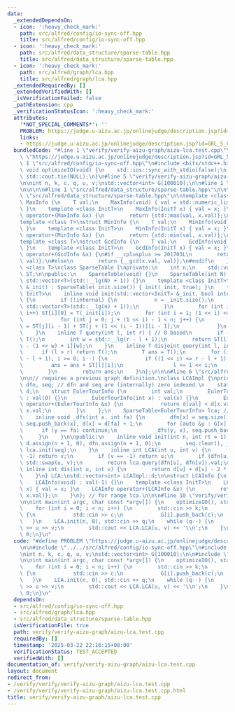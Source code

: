 ```yaml
---
data:
  _extendedDependsOn:
  - icon: ':heavy_check_mark:'
    path: src/alfred/config/io-sync-off.hpp
    title: src/alfred/config/io-sync-off.hpp
  - icon: ':heavy_check_mark:'
    path: src/alfred/data_structure/sparse-table.hpp
    title: src/alfred/data_structure/sparse-table.hpp
  - icon: ':heavy_check_mark:'
    path: src/alfred/graph/lca.hpp
    title: src/alfred/graph/lca.hpp
  _extendedRequiredBy: []
  _extendedVerifiedWith: []
  _isVerificationFailed: false
  _pathExtension: cpp
  _verificationStatusIcon: ':heavy_check_mark:'
  attributes:
    '*NOT_SPECIAL_COMMENTS*': ''
    PROBLEM: https://judge.u-aizu.ac.jp/onlinejudge/description.jsp?id=GRL_5_C
    links:
    - https://judge.u-aizu.ac.jp/onlinejudge/description.jsp?id=GRL_5_C
  bundledCode: "#line 1 \"verify/verify-aizu-graph/aizu-lca.test.cpp\"\n#define PROBLEM\
    \ \"https://judge.u-aizu.ac.jp/onlinejudge/description.jsp?id=GRL_5_C\"\n\n#line\
    \ 1 \"src/alfred/config/io-sync-off.hpp\"\n#include <bits/stdc++.h>\n\ninline\
    \ void optimizeIO(void) {\n    std::ios::sync_with_stdio(false);\n    std::cin.tie(NULL),\
    \ std::cout.tie(NULL);\n}\n#line 5 \"verify/verify-aizu-graph/aizu-lca.test.cpp\"\
    \n\nint n, k, c, q, u, v;\nstd::vector<int> G[100010];\n\n#line 1 \"src/alfred/graph/lca.hpp\"\
    \n\n\n\n#line 1 \"src/alfred/data_structure/sparse-table.hpp\"\n\n\n\n#line 7\
    \ \"src/alfred/data_structure/sparse-table.hpp\"\n\ntemplate <class T>\nstruct\
    \ MaxInfo {\n    T val;\n    MaxInfo(void) { val = std::numeric_limits<T>::min();\
    \ }\n    template <class InitT>\n    MaxInfo(InitT x) { val = x; }\n    MaxInfo\
    \ operator+(MaxInfo &x) {\n        return {std::max(val, x.val)};\n    }\n};\n\
    template <class T>\nstruct MinInfo {\n    T val;\n    MinInfo(void) { val = std::numeric_limits<T>::max();\
    \ }\n    template <class InitT>\n    MinInfo(InitT x) { val = x; }\n    MinInfo\
    \ operator+(MinInfo &x) {\n        return {std::min(val, x.val)};\n    }\n};\n\
    template <class T>\nstruct GcdInfo {\n    T val;\n    GcdInfo(void) { val = T();\
    \ }\n    template <class InitT>\n    GcdInfo(InitT x) { val = x; }\n    GcdInfo\
    \ operator+(GcdInfo &x) {\n#if __cplusplus >= 201703L\n        return {std::gcd(x.val,\
    \ val)};\n#else\n        return {__gcd(x.val, val)};\n#endif\n    }\n};\ntemplate\
    \ <class T>\nclass SparseTable {\nprivate:\n    int n;\n    std::vector<std::vector<T>>\
    \ ST;\n\npublic:\n    SparseTable(void) {}\n    SparseTable(int N) : n(N), ST(N,\
    \ std::vector<T>(std::__lg(N) + 1)) {}\n    template <class InitT>\n    SparseTable(std::vector<InitT>\
    \ &_init) : SparseTable(_init.size()) { init(_init, true); }\n    template <class\
    \ InitT>\n    inline void init(std::vector<InitT> &_init, bool internal = false)\
    \ {\n        if (!internal) {\n            n = _init.size();\n            ST.assign(n,\
    \ std::vector<T>(std::__lg(n) + 1));\n        }\n        for (int i = 0; i < n;\
    \ i++) ST[i][0] = T(_init[i]);\n        for (int i = 1; (1 << i) <= n; i++) {\n\
    \            for (int j = 0; j + (1 << i) - 1 < n; j++) {\n                ST[j][i]\
    \ = ST[j][i - 1] + ST[j + (1 << (i - 1))][i - 1];\n            }\n        }\n\
    \    }\n    inline T query(int l, int r) { // 0 based\n        if (l > r) return\
    \ T();\n        int w = std::__lg(r - l + 1);\n        return ST[l][w] + ST[r\
    \ - (1 << w) + 1][w];\n    }\n    inline T disjoint_query(int l, int r) {\n  \
    \      if (l > r) return T();\n        T ans = T();\n        for (int i = std::__lg(r\
    \ - l + 1); i >= 0; i--) {\n            if ((1 << i) <= r - l + 1) {\n       \
    \         ans = ans + ST[l][i];\n                l += 1 << i;\n            }\n\
    \        }\n        return ans;\n    }\n};\n\n\n#line 6 \"src/alfred/graph/lca.hpp\"\
    \n\n// requires a previous graph definition.\nclass LCAImpl {\nprivate:\n    std::vector<int>\
    \ dfn, seq; // dfn and seq are (internally) zero indexed.\n    static std::vector<int>\
    \ d;\n    struct EulerTourInfo {\n        int val;\n        EulerTourInfo(void)\
    \ : val(0) {}\n        EulerTourInfo(int x) : val(x) {}\n        EulerTourInfo\
    \ operator+(EulerTourInfo &x) {\n            return d[val] < d[x.val] ? val :\
    \ x.val;\n        }\n    };\n    SparseTable<EulerTourInfo> lca; // 0 indexed.\n\
    \    inline void _dfs(int x, int fa) {\n        dfn[x] = seq.size();\n       \
    \ seq.push_back(x), d[x] = d[fa] + 1;\n        for (auto &y : G[x]) {\n      \
    \      if (y == fa) continue;\n            _dfs(y, x), seq.push_back(x);\n   \
    \     }\n    }\n\npublic:\n    inline void init(int n, int rt = 1) {\n       \
    \ d.assign(n + 1, 0), dfn.assign(n + 1, 0);\n        seq.clear(), _dfs(rt, 0),\
    \ lca.init(seq);\n    }\n    inline int LCA(int u, int v) {\n        if (u ==\
    \ -1) return v;\n        if (v == -1) return u;\n        if (dfn[u] > dfn[v])\
    \ std::swap(u, v);\n        return lca.query(dfn[u], dfn[v]).val;\n    }\n   \
    \ inline int dis(int u, int v) {\n        return d[u] + d[v] - 2 * d[LCA(u, v)];\n\
    \    }\n} LCA;\nstd::vector<int> LCAImpl::d;\n\nstruct LCAInfo {\n    int val;\n\
    \    LCAInfo(void) : val(-1) {}\n    template <class InitT>\n    LCAInfo(InitT\
    \ x) { val = x; }\n    LCAInfo operator+(LCAInfo &x) {\n        return {LCA.LCA(val,\
    \ x.val)};\n    }\n}; // for range lca.\n\n\n#line 10 \"verify/verify-aizu-graph/aizu-lca.test.cpp\"\
    \n\nint main(int argc, char const *argv[]) {\n    optimizeIO(), std::cin >> n;\n\
    \    for (int i = 0; i < n; i++) {\n        std::cin >> k;\n        while (k--)\
    \ {\n            std::cin >> c;\n            G[i].push_back(c);\n        }\n \
    \   }\n    LCA.init(n, 0), std::cin >> q;\n    while (q--) {\n        std::cin\
    \ >> u >> v;\n        std::cout << LCA.LCA(u, v) << '\\n';\n    }\n    return\
    \ 0;\n}\n"
  code: "#define PROBLEM \"https://judge.u-aizu.ac.jp/onlinejudge/description.jsp?id=GRL_5_C\"\
    \n\n#include \"../../src/alfred/config/io-sync-off.hpp\"\n#include <iostream>\n\
    \nint n, k, c, q, u, v;\nstd::vector<int> G[100010];\n\n#include \"../../src/alfred/graph/lca.hpp\"\
    \n\nint main(int argc, char const *argv[]) {\n    optimizeIO(), std::cin >> n;\n\
    \    for (int i = 0; i < n; i++) {\n        std::cin >> k;\n        while (k--)\
    \ {\n            std::cin >> c;\n            G[i].push_back(c);\n        }\n \
    \   }\n    LCA.init(n, 0), std::cin >> q;\n    while (q--) {\n        std::cin\
    \ >> u >> v;\n        std::cout << LCA.LCA(u, v) << '\\n';\n    }\n    return\
    \ 0;\n}\n"
  dependsOn:
  - src/alfred/config/io-sync-off.hpp
  - src/alfred/graph/lca.hpp
  - src/alfred/data_structure/sparse-table.hpp
  isVerificationFile: true
  path: verify/verify-aizu-graph/aizu-lca.test.cpp
  requiredBy: []
  timestamp: '2025-03-22 22:16:15+08:00'
  verificationStatus: TEST_ACCEPTED
  verifiedWith: []
documentation_of: verify/verify-aizu-graph/aizu-lca.test.cpp
layout: document
redirect_from:
- /verify/verify/verify-aizu-graph/aizu-lca.test.cpp
- /verify/verify/verify-aizu-graph/aizu-lca.test.cpp.html
title: verify/verify-aizu-graph/aizu-lca.test.cpp
---
```

